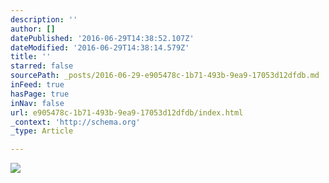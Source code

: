 ```yaml
---
description: ''
author: []
datePublished: '2016-06-29T14:38:52.107Z'
dateModified: '2016-06-29T14:38:14.579Z'
title: ''
starred: false
sourcePath: _posts/2016-06-29-e905478c-1b71-493b-9ea9-17053d12dfdb.md
inFeed: true
hasPage: true
inNav: false
url: e905478c-1b71-493b-9ea9-17053d12dfdb/index.html
_context: 'http://schema.org'
_type: Article

---
```

![](https://the-grid-user-content.s3-us-west-2.amazonaws.com/552b6771-222e-4ba8-a03b-f444c0568c1e.jpg)